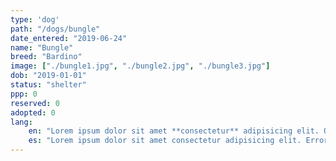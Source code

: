 ```yaml
---
type: 'dog'
path: "/dogs/bungle"
date_entered: "2019-06-24"
name: "Bungle"
breed: "Bardino"
image: ["./bungle1.jpg", "./bungle2.jpg", "./bungle3.jpg"]
dob: "2019-01-01"
status: "shelter"
ppp: 0
reserved: 0
adopted: 0
lang: 
    en: "Lorem ipsum dolor sit amet **consectetur** adipisicing elit. Quisquam, aperiam. Facilis officiis hic nihil! Magni quas beatae eum eligendi voluptate non fugit accusantium vel recusandae officia, facilis laborum ipsum neque suscipit nesciunt error, atque eaque ipsam voluptas voluptatum. Aspernatur expedita neque atque fugiat quos molestias ea accusantium perspiciatis adipisci saepe?\n\nLorem, ipsum dolor sit amet consectetur adipisicing elit. Delectus at nihil dicta, distinctio, vel optio nobis nam ab neque exercitationem illo doloremque adipisci quas accusamus sed consequuntur provident, dignissimos vitae quia deserunt quod itaque praesentium? Temporibus, dolorem delectus quas voluptates repellat animi quia molestias quasi facere. Necessitatibus quis sunt unde saepe, quam voluptates nostrum laborum culpa sit nesciunt quo impedit praesentium harum ipsam maiores dolorum obcaecati. Quis, architecto. Eos nihil excepturi omnis esse recusandae illum beatae eius repellendus at in?"
    es: "Lorem ipsum dolor sit amet consectetur adipisicing elit. Error perspiciatis explicabo consectetur harum dolor nihil iste repellendus temporibus dolores hic minima quae aliquam optio dolore possimus deleniti, labore ex suscipit nulla architecto? Porro nobis id expedita inventore vitae blanditiis voluptas enim aut harum ex quibusdam laborum assumenda, ipsa nisi, totam cupiditate voluptatum. Iure illum illo incidunt quasi totam quae doloribus?"
---
```

